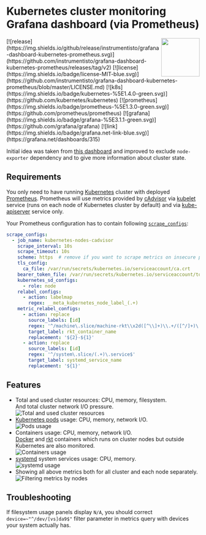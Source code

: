 Kubernetes cluster monitoring Grafana dashboard (via Prometheus)
================================================================

<img align="right" width="100" src="https://raw.githubusercontent.com/instrumentisto/grafana-dashboard-kubernetes-prometheus/master/logo.png">
[![release](https://img.shields.io/github/release/instrumentisto/grafana-dashboard-kubernetes-prometheus.svg)](https://github.com/instrumentisto/grafana-dashboard-kubernetes-prometheus/releases/tag/v2)
[![license](https://img.shields.io/badge/license-MIT-blue.svg)](https://github.com/instrumentisto/grafana-dashboard-kubernetes-prometheus/blob/master/LICENSE.md)
[![k8s](https://img.shields.io/badge/kubernetes-%5E1.4.0-green.svg)](https://github.com/kubernetes/kubernetes)
[![prometheus](https://img.shields.io/badge/prometheus-%5E1.3.0-green.svg)](https://github.com/prometheus/prometheus)
[![grafana](https://img.shields.io/badge/grafana-%5E3.1.1-green.svg)](https://github.com/grafana/grafana)
[![link](https://img.shields.io/badge/grafana.net-link-blue.svg)](https://grafana.net/dashboards/315)


Initial idea was taken from [this dashboard](https://grafana.net/dashboards/162) and improved to exclude `node-exporter` dependency and to give more information about cluster state.



## Requirements

You only need to have running [Kubernetes](http://kubernetes.io) cluster with deployed [Prometheus](https://prometheus.io).
Prometheus will use metrics provided by [cAdvisor](https://github.com/google/cadvisor) via [kubelet](http://kubernetes.io/docs/admin/kubelet) service (runs on each node of Kubernetes cluster by default) and via 
[kube-apiserver](http://kubernetes.io/docs/admin/kube-apiserver) service only.

Your Prometheus configuration has to contain following [`scrape_configs`](https://prometheus.io/docs/operating/configuration/#scrape_config): 
```yaml
scrape_configs:
  - job_name: kubernetes-nodes-cadvisor
    scrape_interval: 10s
    scrape_timeout: 10s
    scheme: https  # remove if you want to scrape metrics on insecure port
    tls_config:
      ca_file: /var/run/secrets/kubernetes.io/serviceaccount/ca.crt
    bearer_token_file: /var/run/secrets/kubernetes.io/serviceaccount/token
    kubernetes_sd_configs:
      - role: node
    relabel_configs:
      - action: labelmap
        regex: __meta_kubernetes_node_label_(.+)
    metric_relabel_configs:
      - action: replace
        source_labels: [id]
        regex: '^/machine\.slice/machine-rkt\\x2d([^\\]+)\\.+/([^/]+)\.service$'
        target_label: rkt_container_name
        replacement: '${2}-${1}'
      - action: replace
        source_labels: [id]
        regex: '^/system\.slice/(.+)\.service$'
        target_label: systemd_service_name
        replacement: '${1}'
```



## Features

- Total and used cluster resources: CPU, memory, filesystem.  
  And total cluster network I/O pressure.  
  ![Total and used cluster resources](https://raw.githubusercontent.com/instrumentisto/grafana-dashboard-kubernetes-prometheus/master/screens/total.png)
- [Kubernetes pods](http://kubernetes.io/docs/user-guide/pods) usage:
  CPU, memory, network I/O.  
  ![Pods usage](https://raw.githubusercontent.com/instrumentisto/grafana-dashboard-kubernetes-prometheus/master/screens/pods.png)
- Containers usage: CPU, memory, network I/O.  
  [Docker](https://www.docker.com) and [rkt](https://coreos.com/rkt) containers
  which runs on cluster nodes but outside Kubernetes are also monitored.  
  ![Containers usage](https://raw.githubusercontent.com/instrumentisto/grafana-dashboard-kubernetes-prometheus/master/screens/containers.png)
- [systemd](https://freedesktop.org/wiki/Software/systemd) system services
  usage: CPU, memory.  
  ![systemd usage](https://raw.githubusercontent.com/instrumentisto/grafana-dashboard-kubernetes-prometheus/master/screens/systemd.png)
- Showing all above metrics both for all cluster and each node separately.  
  ![Filtering metrics by nodes](https://raw.githubusercontent.com/instrumentisto/grafana-dashboard-kubernetes-prometheus/master/screens/by_nodes.png)



## Troubleshooting

If filesystem usage panels display `N/A`, you should correct `device=~"^/dev/[vs]da9$"` filter parameter in metrics query with devices your system actually has. 
